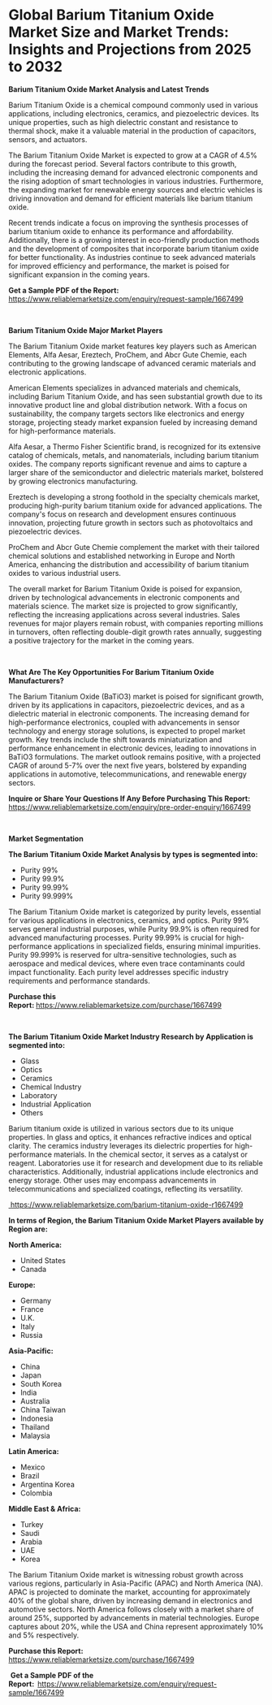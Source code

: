 <p><h1>Global Barium Titanium Oxide Market Size and Market Trends: Insights and Projections from 2025 to 2032</h1></p><p><strong>Barium Titanium Oxide Market Analysis and Latest Trends</strong></p>
<p><p>Barium Titanium Oxide is a chemical compound commonly used in various applications, including electronics, ceramics, and piezoelectric devices. Its unique properties, such as high dielectric constant and resistance to thermal shock, make it a valuable material in the production of capacitors, sensors, and actuators.</p><p>The Barium Titanium Oxide Market is expected to grow at a CAGR of 4.5% during the forecast period. Several factors contribute to this growth, including the increasing demand for advanced electronic components and the rising adoption of smart technologies in various industries. Furthermore, the expanding market for renewable energy sources and electric vehicles is driving innovation and demand for efficient materials like barium titanium oxide.</p><p>Recent trends indicate a focus on improving the synthesis processes of barium titanium oxide to enhance its performance and affordability. Additionally, there is a growing interest in eco-friendly production methods and the development of composites that incorporate barium titanium oxide for better functionality. As industries continue to seek advanced materials for improved efficiency and performance, the market is poised for significant expansion in the coming years.</p></p>
<p><strong>Get a Sample PDF of the Report:&nbsp;</strong> <a href="https://www.reliablemarketsize.com/enquiry/request-sample/1667499?utm_campaign=3561&utm_medium=2&utm_source=Github&utm_content=ia&utm_term=18042025&utm_id=barium-titanium-oxide">https://www.reliablemarketsize.com/enquiry/request-sample/1667499</a></p>
<p>&nbsp;</p>
<p><strong>Barium Titanium Oxide Major Market Players</strong></p>
<p><p>The Barium Titanium Oxide market features key players such as American Elements, Alfa Aesar, Ereztech, ProChem, and Abcr Gute Chemie, each contributing to the growing landscape of advanced ceramic materials and electronic applications.</p><p>American Elements specializes in advanced materials and chemicals, including Barium Titanium Oxide, and has seen substantial growth due to its innovative product line and global distribution network. With a focus on sustainability, the company targets sectors like electronics and energy storage, projecting steady market expansion fueled by increasing demand for high-performance materials.</p><p>Alfa Aesar, a Thermo Fisher Scientific brand, is recognized for its extensive catalog of chemicals, metals, and nanomaterials, including barium titanium oxides. The company reports significant revenue and aims to capture a larger share of the semiconductor and dielectric materials market, bolstered by growing electronics manufacturing.</p><p>Ereztech is developing a strong foothold in the specialty chemicals market, producing high-purity barium titanium oxide for advanced applications. The company's focus on research and development ensures continuous innovation, projecting future growth in sectors such as photovoltaics and piezoelectric devices.</p><p>ProChem and Abcr Gute Chemie complement the market with their tailored chemical solutions and established networking in Europe and North America, enhancing the distribution and accessibility of barium titanium oxides to various industrial users.</p><p>The overall market for Barium Titanium Oxide is poised for expansion, driven by technological advancements in electronic components and materials science. The market size is projected to grow significantly, reflecting the increasing applications across several industries. Sales revenues for major players remain robust, with companies reporting millions in turnovers, often reflecting double-digit growth rates annually, suggesting a positive trajectory for the market in the coming years.</p></p>
<p>&nbsp;</p>
<p><strong>What Are The Key Opportunities For Barium Titanium Oxide Manufacturers?</strong></p>
<p><p>The Barium Titanium Oxide (BaTiO3) market is poised for significant growth, driven by its applications in capacitors, piezoelectric devices, and as a dielectric material in electronic components. The increasing demand for high-performance electronics, coupled with advancements in sensor technology and energy storage solutions, is expected to propel market growth. Key trends include the shift towards miniaturization and performance enhancement in electronic devices, leading to innovations in BaTiO3 formulations. The market outlook remains positive, with a projected CAGR of around 5-7% over the next five years, bolstered by expanding applications in automotive, telecommunications, and renewable energy sectors.</p></p>
<p><strong>Inquire or Share Your Questions If Any Before Purchasing This Report:</strong> <a href="https://www.reliablemarketsize.com/enquiry/pre-order-enquiry/1667499?utm_campaign=3561&utm_medium=2&utm_source=Github&utm_content=ia&utm_term=18042025&utm_id=barium-titanium-oxide">https://www.reliablemarketsize.com/enquiry/pre-order-enquiry/1667499</a></p>
<p>&nbsp;</p>
<p><strong>Market Segmentation</strong></p>
<p><strong>The Barium Titanium Oxide Market Analysis by types is segmented into:</strong></p>
<p><ul><li>Purity 99%</li><li>Purity 99.9%</li><li>Purity 99.99%</li><li>Purity 99.999%</li></ul></p>
<p><p>The Barium Titanium Oxide market is categorized by purity levels, essential for various applications in electronics, ceramics, and optics. Purity 99% serves general industrial purposes, while Purity 99.9% is often required for advanced manufacturing processes. Purity 99.99% is crucial for high-performance applications in specialized fields, ensuring minimal impurities. Purity 99.999% is reserved for ultra-sensitive technologies, such as aerospace and medical devices, where even trace contaminants could impact functionality. Each purity level addresses specific industry requirements and performance standards.</p></p>
<p><strong>Purchase this Report:&nbsp;</strong><a href="https://www.reliablemarketsize.com/purchase/1667499?utm_campaign=3561&utm_medium=2&utm_source=Github&utm_content=ia&utm_term=18042025&utm_id=barium-titanium-oxide">https://www.reliablemarketsize.com/purchase/1667499</a></p>
<p>&nbsp;</p>
<p><strong>The Barium Titanium Oxide Market Industry Research by Application is segmented into:</strong></p>
<p><ul><li>Glass</li><li>Optics</li><li>Ceramics</li><li>Chemical Industry</li><li>Laboratory</li><li>Industrial Application</li><li>Others</li></ul></p>
<p><p>Barium titanium oxide is utilized in various sectors due to its unique properties. In glass and optics, it enhances refractive indices and optical clarity. The ceramics industry leverages its dielectric properties for high-performance materials. In the chemical sector, it serves as a catalyst or reagent. Laboratories use it for research and development due to its reliable characteristics. Additionally, industrial applications include electronics and energy storage. Other uses may encompass advancements in telecommunications and specialized coatings, reflecting its versatility.</p></p>
<p><a href="https://www.reliablemarketsize.com/barium-titanium-oxide-r1667499?utm_campaign=3561&utm_medium=2&utm_source=Github&utm_content=ia&utm_term=18042025&utm_id=barium-titanium-oxide">&nbsp;https://www.reliablemarketsize.com/barium-titanium-oxide-r1667499</a></p>
<p><strong>In terms of Region, the Barium Titanium Oxide Market Players available by Region are:</strong></p>
<p>
    <p> <strong> North America: </strong>
        <ul>
            <li>United States</li>
            <li>Canada</li>
        </ul>
        </p> 
    <p> <strong> Europe: </strong>
        <ul>
            <li>Germany</li>
            <li>France</li>
            <li>U.K.</li>
            <li>Italy</li>
            <li>Russia</li>
        </ul>
        </p> 
    <p> <strong> Asia-Pacific: </strong>
        <ul>
            <li>China</li>
            <li>Japan</li>
            <li>South Korea</li>
            <li>India</li>
            <li>Australia</li>
            <li>China Taiwan</li>
            <li>Indonesia</li>
            <li>Thailand</li>
            <li>Malaysia</li>
        </ul>
        </p> 
    <p> <strong> Latin America: </strong>
        <ul>
            <li>Mexico</li>
            <li>Brazil</li>
            <li>Argentina Korea</li>
            <li>Colombia</li>
        </ul>
        </p> 
    <p> <strong> Middle East & Africa: </strong>
        <ul>
            <li>Turkey</li>
            <li>Saudi</li>
            <li>Arabia</li>
            <li>UAE</li>
            <li>Korea</li>
        </ul>
    </p>
    </p>
<p><p>The Barium Titanium Oxide market is witnessing robust growth across various regions, particularly in Asia-Pacific (APAC) and North America (NA). APAC is projected to dominate the market, accounting for approximately 40% of the global share, driven by increasing demand in electronics and automotive sectors. North America follows closely with a market share of around 25%, supported by advancements in material technologies. Europe captures about 20%, while the USA and China represent approximately 10% and 5% respectively.</p></p>
<p><strong>Purchase this Report: </strong><a href="https://www.reliablemarketsize.com/purchase/1667499?utm_campaign=3561&utm_medium=2&utm_source=Github&utm_content=ia&utm_term=18042025&utm_id=barium-titanium-oxide">https://www.reliablemarketsize.com/purchase/1667499</a></p>
<p>&nbsp;<strong>Get a Sample PDF of the Report:&nbsp;&nbsp;</strong><a href="https://www.reliablemarketsize.com/enquiry/request-sample/1667499?utm_campaign=3561&utm_medium=2&utm_source=Github&utm_content=ia&utm_term=18042025&utm_id=barium-titanium-oxide">https://www.reliablemarketsize.com/enquiry/request-sample/1667499</a></p>
<p><strong></strong></p>
<p><p></p><p></p><p></p></p>